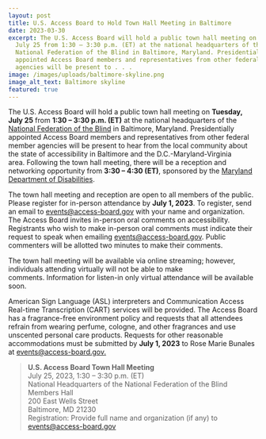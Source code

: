 ```yaml
---
layout: post
title: U.S. Access Board to Hold Town Hall Meeting in Baltimore
date: 2023-03-30
excerpt: The U.S. Access Board will hold a public town hall meeting on Tuesday,
  July 25 from 1:30 – 3:30 p.m. (ET) at the national headquarters of the
  National Federation of the Blind in Baltimore, Maryland. Presidentially
  appointed Access Board members and representatives from other federal member
  agencies will be present to . . .
image: /images/uploads/baltimore-skyline.png
image_alt_text: Baltimore skyline
featured: true
---
```

The U.S. Access Board will hold a public town hall meeting on **Tuesday, July 25** from **1:30 – 3:30 p.m. (ET)** at the national headquarters of the [National Federation of the Blind](https://nfb.org/) in Baltimore, Maryland. Presidentially appointed Access Board members and representatives from other federal member agencies will be present to hear from the local community about the state of accessibility in Baltimore and the D.C.-Maryland-Virginia area. Following the town hall meeting, there will be a reception and networking opportunity from **3:30 – 4:30 (ET)**, sponsored by the [Maryland Department of Disabilities](https://mdod.maryland.gov/about/Pages/About-Us-Home.aspx). 

The town hall meeting and reception are open to all members of the public. Please register for in-person attendance by **July 1, 2023**. To register, send an email to [events@access-board.gov](mailto:events@access-board.gov) with your name and organization. The Access Board invites in-person oral comments on accessibility. Registrants who wish to make in-person oral comments must indicate their request to speak when emailing [events@access-board.gov](mailto:events@access-board.gov). Public commenters will be allotted two minutes to make their comments.  

The town hall meeting will be available via online streaming; however, individuals attending virtually will not be able to make comments. Information for listen-in only virtual attendance will be available soon. 

American Sign Language (ASL) interpreters and Communication Access Real-time Transcription (CART) services will be provided. The Access Board has a fragrance-free environment policy and requests that all attendees refrain from wearing perfume, cologne, and other fragrances and use unscented personal care products. Requests for other reasonable accommodations must be submitted by **July 1, 2023** to Rose Marie Bunales at [events@access-board.gov.](mailto:events@access-board.gov) 

> **U.S. Access Board Town Hall Meeting** \
> July 25, 2023, 1:30 – 3:30 p.m. (ET) \
> National Headquarters of the National Federation of the Blind \
> Members Hall \
> 200 East Wells Street \
> Baltimore, MD 21230 \
> Registration: Provide full name and organization (if any) to [events@access-board.gov](mailto:events@access-board.gov)
